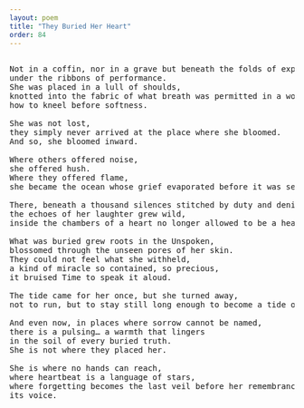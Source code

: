 ```yaml
---
layout: poem
title: "They Buried Her Heart"
order: 84
---
```


<pre>

Not in a coffin, nor in a grave but beneath the folds of expectation, 
under the ribbons of performance.
She was placed in a lull of shoulds, 
knotted into the fabric of what breath was permitted in a world that never knew 
how to kneel before softness.

She was not lost, 
they simply never arrived at the place where she bloomed. 
And so, she bloomed inward.

Where others offered noise, 
she offered hush. 
Where they offered flame, 
she became the ocean whose grief evaporated before it was seen.

There, beneath a thousand silences stitched by duty and denial, 
the echoes of her laughter grew wild,
inside the chambers of a heart no longer allowed to be a heart.

What was buried grew roots in the Unspoken,
blossomed through the unseen pores of her skin.
They could not feel what she withheld, 
a kind of miracle so contained, so precious, 
it bruised Time to speak it aloud.

The tide came for her once, but she turned away, 
not to run, but to stay still long enough to become a tide of her own.

And even now, in places where sorrow cannot be named, 
there is a pulsing… a warmth that lingers 
in the soil of every buried truth.
She is not where they placed her.

She is where no hands can reach, 
where heartbeat is a language of stars, 
where forgetting becomes the last veil before her remembrance finds 
its voice.
</pre>
